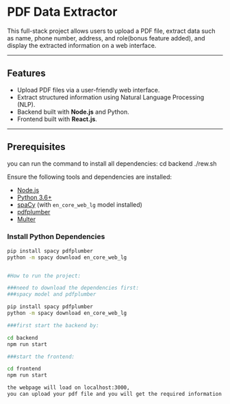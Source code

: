 # PDF Data Extractor

This full-stack project allows users to upload a PDF file, extract data such as name, phone number, address, and role(bonus feature added), and display the extracted information on a web interface.

---

## Features

- Upload PDF files via a user-friendly web interface.
- Extract structured information using Natural Language Processing (NLP).
- Backend built with **Node.js** and Python.
- Frontend built with **React.js**.

---

## Prerequisites
you can run the command to install all dependencies:
cd backend
./rew.sh

Ensure the following tools and dependencies are installed:

- [Node.js](https://nodejs.org/)
- [Python 3.6+](https://www.python.org/)
- [spaCy](https://spacy.io/) (with `en_core_web_lg` model installed)
- [pdfplumber](https://pypi.org/project/pdfplumber/)
- [Multer](https://www.npmjs.com/package/multer)

### Install Python Dependencies
```bash
pip install spacy pdfplumber
python -m spacy download en_core_web_lg


#How to run the project:

###need to download the dependencies first:
###spacy model and pdfplumber

pip install spacy pdfplumber
python -m spacy download en_core_web_lg

###first start the backend by:

cd backend
npm run start

###start the frontend:

cd frontend
npm run start

the webpage will load on localhost:3000,
you can upload your pdf file and you will get the required information

